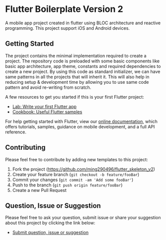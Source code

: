 # Flutter Boilerplate Version 2

A mobile app project created in flutter using BLOC architecture and reactive programming. This project support iOS and Android devices.

## Getting Started

The project contains the minimal implementation required to create a project. The repository code is preloaded with some basic components like basic app architecture, app theme, constants and required dependencies to create a new project. By using this code as standard initializer, we can have same patterns in all the projects that will inherit it. This will also help in reducing setup & development time by allowing you to use same code pattern and avoid re-writing from scratch.

A few resources to get you started if this is your first Flutter project:

- [Lab: Write your first Flutter app](https://flutter.dev/docs/get-started/codelab)
- [Cookbook: Useful Flutter samples](https://flutter.dev/docs/cookbook)

For help getting started with Flutter, view our
[online documentation](https://flutter.dev/docs), which offers tutorials,
samples, guidance on mobile development, and a full API reference.

## Contributing

Please feel free to contribute by adding new templates to this project:

1. Fork the project (<https://github.com/ming290496/flutter_skeleton_v2>)
2. Create your feature branch (`git checkout -b feature/fooBar`)
3. Commit your changes (`git commit -am 'Add some fooBar'`)
4. Push to the branch (`git push origin feature/fooBar`)
5. Create a new Pull Request

## Question, Issue or Suggestion

Please feel free to ask your question, submit issue or share your suggestion about this project by clicking the link below:

* [Submit question, issue or suggestion](https://github.com/ming290496/flutter_skeleton_v2/issues)
